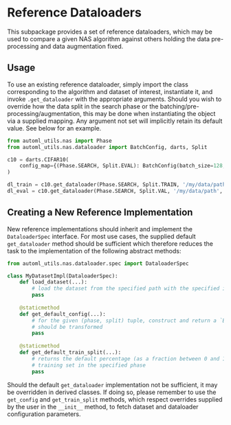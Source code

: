 # Reference Dataloaders
This subpackage provides a set of reference dataloaders, which may be used to compare a given NAS algorithm against
others holding the data pre-processing and data augmentation fixed.

## Usage
To use an existing reference dataloader, simply import the class corresponding to the algorithm and dataset of interest,
instantiate it, and invoke `.get_dataloader` with the appropriate arguments. Should you wish to override how the data 
split in the search phase or the batching/pre-processing/augmentation, this may be done when instantiating the object
via a supplied mapping. Any argument not set will implicitly retain its default value. See below for an example.

```python
from automl_utils.nas import Phase
from automl_utils.nas.dataloader import BatchConfig, darts, Split

c10 = darts.CIFAR10(
    config_map={(Phase.SEARCH, Split.EVAL): BatchConfig(batch_size=128, input_transform=None, target_transform=None)},
)

dl_train = c10.get_dataloader(Phase.SEARCH, Split.TRAIN, '/my/data/path', pin_memory=True, num_workers=4)
dl_eval = c10.get_dataloader(Phase.SEARCH, Split.VAL, '/my/data/path', pin_memory=True, num_workers=4)
``` 

## Creating a New Reference Implementation
New reference implementations should inherit and implement the `DataloaderSpec` interface. For most use cases, the
supplied default `get_dataloader` method should be sufficient which therefore reduces the task to the implementation of
the following abstract methods:

```python
from automl_utils.nas.dataloader.spec import DataloaderSpec

class MyDatasetImpl(DataloaderSpec):
    def load_dataset(...):
        # load the dataset from the specified path with the specified input and target transforms
        pass
    
    @staticmethod
    def get_default_config(...):
        # for the given (phase, split) tuple, construct and return a `BatchConfig` object corresponding to how the data
        # should be transformed
        pass
    
    @staticmethod
    def get_default_train_split(...):
        # returns the default percentage (as a fraction between 0 and 1) of the training data that should be used for
        # training set in the specified phase
        pass
```

Should the default `get_dataloader` implementation not be sufficient, it may be overridden in derived classes. If doing
so, please remember to use the `get_config` and `get_train_split` methods, which respect overrides supplied by the
user in the `__init__` method, to fetch dataset and dataloader configuration parameters. 
